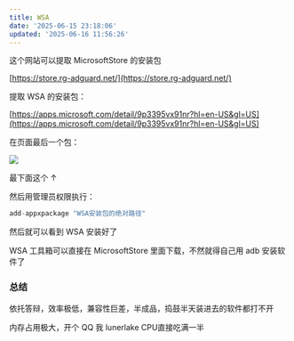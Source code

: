 ```yaml
---
title: WSA
date: '2025-06-15 23:18:06'
updated: '2025-06-16 11:56:26'
---
```

这个网站可以提取 MicrosoftStore 的安装包

[https://store.rg-adguard.net/](https://store.rg-adguard.net/)

提取 WSA 的安装包：

[https://apps.microsoft.com/detail/9p3395vx91nr?hl=en-US&gl=US](https://apps.microsoft.com/detail/9p3395vx91nr?hl=en-US&gl=US)

在页面最后一个包：

![](/images/58b7650ed6657b5e6c68bb8769598cae.png)

最下面这个 ↑

然后用管理员权限执行：

```c
add-appxpackage "WSA安装包的绝对路径"
```

然后就可以看到 WSA 安装好了



WSA 工具箱可以直接在 MicrosoftStore 里面下载，不然就得自己用 adb 安装软件了

### 总结
依托答辩，效率极低，兼容性巨差，半成品，捣鼓半天装进去的软件都打不开

内存占用极大，开个 QQ 我 lunerlake CPU直接吃满一半

